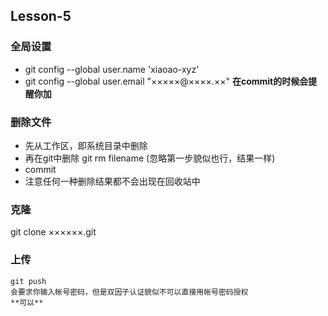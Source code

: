 ## Lesson-5


### 全局设置
  * git config --global user.name 'xiaoao-xyz'
  * git config --global user.email "×××××@××××.××"
  **在commit的时候会提醒你加**
  
### 删除文件
  * 先从工作区，即系统目录中删除
  * 再在git中删除 git rm filename (忽略第一步貌似也行，结果一样) 
  * commit
  * 注意任何一种删除结果都不会出现在回收站中
  
### 克隆
   git clone ××××××.git
   
### 上传
    git push
    会要求你输入帐号密码，但是双因子认证貌似不可以直接用帐号密码授权
    **可以**
